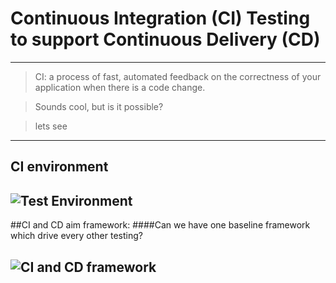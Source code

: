 
# Continuous Integration (CI) Testing to support Continuous Delivery (CD)

---
> CI: a process of fast, automated feedback on the correctness of your application when there is a code change. 

> Sounds cool, but is it possible? 

> lets see

---
## CI environment

![Test Environment](https://www.lucidchart.com/publicSegments/view/d50ed6d8-deb8-4d9a-be56-7adef4db8048/image.png)
---

##CI and CD aim framework: 
####Can we have one baseline framework which drive every other testing? 

![CI and CD framework](https://www.lucidchart.com/publicSegments/view/778a845b-0c5b-43ed-8d5f-d074a18094fa/image.png)
---